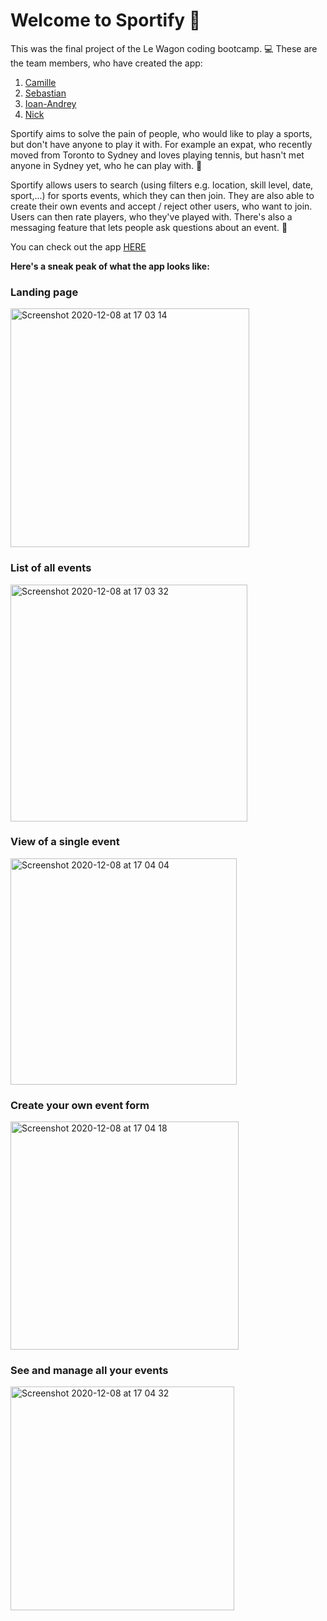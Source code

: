 # Welcome to Sportify 👋

This was the final project of the Le Wagon coding bootcamp. 💻
These are the team members, who have created the app:

1. [Camille](https://github.com/camille-celine)
2. [Sebastian](https://github.com/Sebastianbrd)
3. [Ioan-Andrey](https://github.com/Ioan93Andrei)
4. [Nick](https://github.com/nkhape)


Sportify aims to solve the pain of people, who would like to play a sports, but don't have anyone to play it with. For example an expat, who recently moved from Toronto to Sydney and loves playing tennis, but hasn't met anyone in Sydney yet, who he can play with. 🥎

Sportify allows users to search (using filters e.g. location, skill level, date, sport,...) for sports events, which they can then join. They are also able to create their own events and accept / reject other users, who want to join. Users can then rate players, who they've played with. There's also a messaging feature that lets people ask questions about an event. 🙌

You can check out the app [HERE](http://www.sportify.social)

**Here's a sneak peak of what the app looks like:**


### Landing page
<img width="382" alt="Screenshot 2020-12-08 at 17 03 14" src="https://user-images.githubusercontent.com/37460248/101508623-31d78a00-3978-11eb-99cb-00bb96703a76.png">

### List of all events
<img width="379" alt="Screenshot 2020-12-08 at 17 03 32" src="https://user-images.githubusercontent.com/37460248/101508632-33a14d80-3978-11eb-8807-5bc8c18b46b1.png">

### View of a single event
<img width="362" alt="Screenshot 2020-12-08 at 17 04 04" src="https://user-images.githubusercontent.com/37460248/101508678-40be3c80-3978-11eb-9b85-a25b6bbfe645.png">

### Create your own event form
<img width="365" alt="Screenshot 2020-12-08 at 17 04 18" src="https://user-images.githubusercontent.com/37460248/101508732-559ad000-3978-11eb-99f5-cb1d81da26f4.png">

### See and manage all your events
<img width="358" alt="Screenshot 2020-12-08 at 17 04 32" src="https://user-images.githubusercontent.com/37460248/101508756-5b90b100-3978-11eb-9dc2-4e45f0fd63ce.png">


